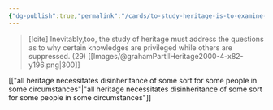 ```yaml
---
{"dg-publish":true,"permalink":"/cards/to-study-heritage-is-to-examine-why-some-inheritances-are-more-privileged-than-others/"}
---
```


> [!cite] Inevitably,too, the study of heritage must address the questions as to why certain knowledges are privileged while others are suppressed. (29) [[Images/@grahamPartIIHeritage2000-4-x82-y196.png|300]]

[["all heritage necessitates disinheritance of some sort for some people in some circumstances"\|"all heritage necessitates disinheritance of some sort for some people in some circumstances"]]

